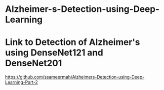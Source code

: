# Alzheimer-s-Detection-using-Deep-Learning

# Link to Detection of Alzheimer's using DenseNet121 and DenseNet201
  https://github.com/ssameermah/Alzheimers-Detection-using-Deep-Learning-Part-2
